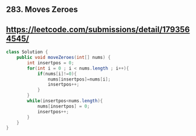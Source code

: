 ## 283. Moves Zeroes
## https://leetcode.com/submissions/detail/1793564545/

~~~java
class Solution {
    public void moveZeroes(int[] nums) {
        int insertpos = 0;
        for(int i = 0 ; i < nums.length ; i++){
            if(nums[i]!=0){
                nums[insertpos]=nums[i];
                insertpos++;
            }
        }
        while(insertpos<nums.length){
            nums[insertpos] = 0;
            insertpos++;
        }
    }
}
